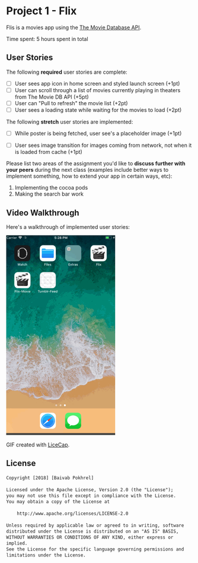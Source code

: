 # Project 1 - Flix

Flis is a movies app using the [The Movie Database API](http://docs.themoviedb.apiary.io/#).

Time spent: 5 hours spent in total

## User Stories

The following **required** user stories are complete:

- [ ] User sees app icon in home screen and styled launch screen (+1pt)
- [ ] User can scroll through a list of movies currently playing in theaters from The Movie DB API (+5pt)
- [ ] User can "Pull to refresh" the movie list (+2pt)
- [ ] User sees a loading state while waiting for the movies to load (+2pt)

The following **stretch** user stories are implemented:

- [ ] While poster is being fetched, user see's a placeholder image (+1pt)
- [ ] User sees image transition for images coming from network, not when it is loaded from cache (+1pt)



Please list two areas of the assignment you'd like to **discuss further with your peers** during the next class (examples include better ways to implement something, how to extend your app in certain ways, etc):

1. Implementing the cocoa pods
2. Making the search bar work

## Video Walkthrough

Here's a walkthrough of implemented user stories:

<img src='https://github.com/baivabpokhrel/Flix_Movie/blob/master/Flix-Movie.gif' title='Video Walkthrough' width='' alt='Video Walkthrough' />

GIF created with [LiceCap](http://www.cockos.com/licecap/).


## License

    Copyright [2018] [Baivab Pokhrel]

    Licensed under the Apache License, Version 2.0 (the "License");
    you may not use this file except in compliance with the License.
    You may obtain a copy of the License at

        http://www.apache.org/licenses/LICENSE-2.0

    Unless required by applicable law or agreed to in writing, software
    distributed under the License is distributed on an "AS IS" BASIS,
    WITHOUT WARRANTIES OR CONDITIONS OF ANY KIND, either express or implied.
    See the License for the specific language governing permissions and
    limitations under the License.
